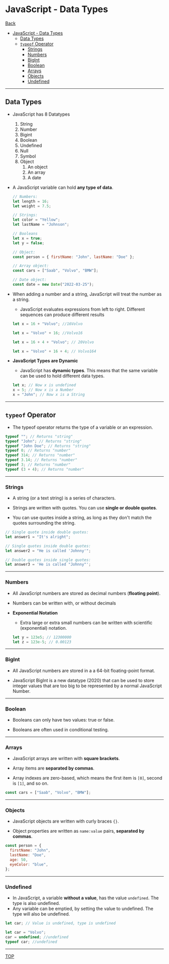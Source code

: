 # JavaScript - Data Types

[Back](../index.md)

- [JavaScript - Data Types](#javascript---data-types)
  - [Data Types](#data-types)
  - [`typeof` Operator](#typeof-operator)
    - [Strings](#strings)
    - [Numbers](#numbers)
    - [BigInt](#bigint)
    - [Boolean](#boolean)
    - [Arrays](#arrays)
    - [Objects](#objects)
    - [Undefined](#undefined)

---

## Data Types

- JavaScript has 8 Datatypes

  1. String
  2. Number
  3. Bigint
  4. Boolean
  5. Undefined
  6. Null
  7. Symbol
  8. Object
     1. An object
     2. An array
     3. A date

- A JavaScript variable can hold **any type of data**.

  ```js
  // Numbers:
  let length = 16;
  let weight = 7.5;

  // Strings:
  let color = "Yellow";
  let lastName = "Johnson";

  // Booleans
  let x = true;
  let y = false;

  // Object:
  const person = { firstName: "John", lastName: "Doe" };

  // Array object:
  const cars = ["Saab", "Volvo", "BMW"];

  // Date object:
  const date = new Date("2022-03-25");
  ```

- When adding a number and a string, JavaScript will treat the number as a string.

  - JavaScript evaluates expressions from left to right. Different sequences can produce different results

  ```js
  let x = 16 + "Volvo"; //16Volvo

  let x = "Volvo" + 16; //Volvo16

  let x = 16 + 4 + "Volvo"; // 20Volvo

  let x = "Volvo" + 16 + 4; // Volvo164
  ```

- **JavaScript Types are Dynamic**

  - JavaScript has **dynamic types**. This means that the same variable can be used to hold different data types.

  ```js
  let x; // Now x is undefined
  x = 5; // Now x is a Number
  x = "John"; // Now x is a String
  ```

---

## `typeof` Operator

- The typeof operator returns the type of a variable or an expression.

```js
typeof ""; // Returns "string"
typeof "John"; // Returns "string"
typeof "John Doe"; // Returns "string"
typeof 0; // Returns "number"
typeof 314; // Returns "number"
typeof 3.14; // Returns "number"
typeof 3; // Returns "number"
typeof (3 + 4); // Returns "number"
```

---

### Strings

- A string (or a text string) is a series of characters.
- Strings are written with quotes. You can use **single or double quotes**.

- You can use quotes inside a string, as long as they don't match the quotes surrounding the string.

```js
// Single quote inside double quotes:
let answer1 = "It's alright";

// Single quotes inside double quotes:
let answer2 = "He is called 'Johnny'";

// Double quotes inside single quotes:
let answer3 = 'He is called "Johnny"';
```

---

### Numbers

- All JavaScript numbers are stored as decimal numbers (**floating point**).

- Numbers can be written with, or without decimals

- **Exponential Notation**

  - Extra large or extra small numbers can be written with scientific (exponential) notation.

  ```js
  let y = 123e5; // 12300000
  let z = 123e-5; // 0.00123
  ```

---

### BigInt

- All JavaScript numbers are stored in a a 64-bit floating-point format.

- JavaScript BigInt is a new datatype (2020) that can be used to store integer values that are too big to be represented by a normal JavaScript Number.

---

### Boolean

- Booleans can only have two values: true or false.

- Booleans are often used in conditional testing.

---

### Arrays

- JavaScript arrays are written with **square brackets**.

- Array items are **separated by commas**.

- Array indexes are zero-based, which means the first item is `[0]`, second is `[1]`, and so on.

```js
const cars = ["Saab", "Volvo", "BMW"];
```

---

### Objects

- JavaScript objects are written with curly braces `{}`.

- Object properties are written as `name:value` pairs, **separated by commas**.

```js
const person = {
  firstName: "John",
  lastName: "Doe",
  age: 50,
  eyeColor: "blue",
};
```

---

### Undefined

- In JavaScript, a variable **without a value**, has the value `undefined`. The type is also undefined.
- Any variable can be emptied, by setting the value to undefined. The type will also be undefined.

```js
let car; // Value is undefined, type is undefined

let car = "Volvo";
car = undefined; //undefined
typeof car; //undefined
```

---

[TOP](#javascript-data-types)
